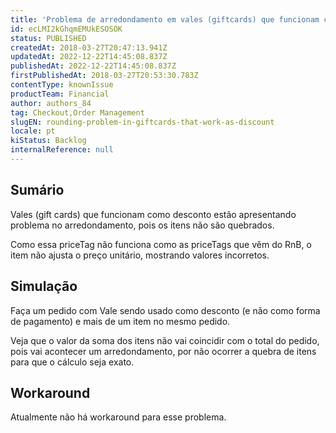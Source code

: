 ```yaml
---
title: 'Problema de arredondamento em vales (giftcards) que funcionam como desconto'
id: ecLMI2kGhqmEMUkESOSOK
status: PUBLISHED
createdAt: 2018-03-27T20:47:13.941Z
updatedAt: 2022-12-22T14:45:08.837Z
publishedAt: 2022-12-22T14:45:08.837Z
firstPublishedAt: 2018-03-27T20:53:30.783Z
contentType: knownIssue
productTeam: Financial
author: authors_84
tag: Checkout,Order Management
slugEN: rounding-problem-in-giftcards-that-work-as-discount
locale: pt
kiStatus: Backlog
internalReference: null
---
```


## Sumário

Vales (gift cards) que funcionam como desconto estão apresentando problema no arredondamento, pois os itens não são quebrados.

Como essa priceTag não funciona como as priceTags que vêm do RnB, o item não ajusta o preço unitário, mostrando valores incorretos.

## Simulação

Faça um pedido com Vale sendo usado como desconto (e não como forma de pagamento) e mais de um item no mesmo pedido.

Veja que o valor da soma dos itens não vai coincidir com o total do pedido, pois vai acontecer um arredondamento, por não ocorrer a quebra de itens para que o cálculo seja exato.

## Workaround

Atualmente não há workaround para esse problema.

